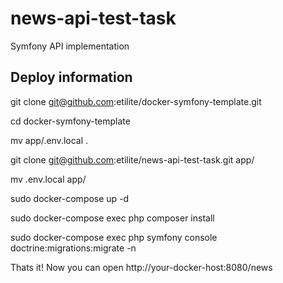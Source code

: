 # news-api-test-task
Symfony API implementation
## Deploy information
git clone git@github.com:etilite/docker-symfony-template.git

cd docker-symfony-template

mv app/.env.local .

git clone git@github.com:etilite/news-api-test-task.git app/

mv .env.local app/

sudo docker-compose up -d

sudo docker-compose exec php composer install

sudo docker-compose exec php symfony console doctrine:migrations:migrate -n

Thats it! Now you can open http://your-docker-host:8080/news

